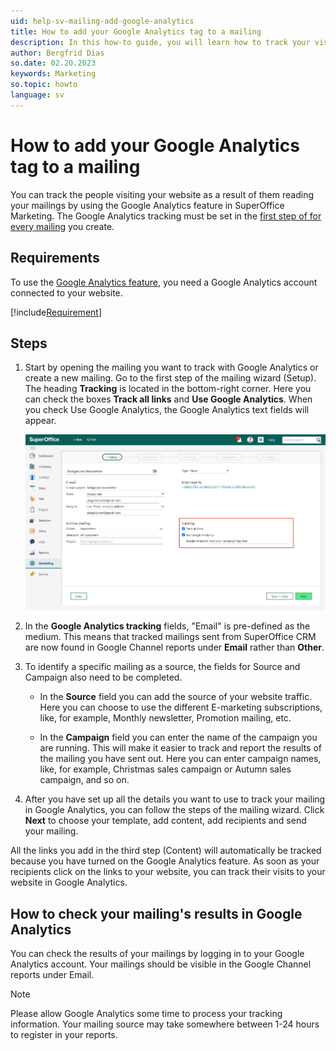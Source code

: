 ```yaml
---
uid: help-sv-mailing-add-google-analytics
title: How to add your Google Analytics tag to a mailing
description: In this how-to guide, you will learn how to track your visitors.
author: Bergfrid Dias
so.date: 02.20.2023
keywords: Marketing
so.topic: howto
language: sv
---
```


# How to add your Google Analytics tag to a mailing

You can track the people visiting your website as a result of them reading your mailings by using the Google Analytics feature in SuperOffice Marketing. The Google Analytics tracking must be set in the [first step of for every mailing][1] you create.

## Requirements

To use the [Google Analytics feature][2], you need a Google Analytics account connected to your website.

[!include[Requirement](includes/req-marketing.md)]

## Steps

1. Start by opening the mailing you want to track with Google Analytics or create a new mailing. Go to the first step of the mailing wizard (Setup). The heading **Tracking** is located in the bottom-right corner. Here you can check the boxes **Track all links** and **Use Google Analytics**. When you check Use Google Analytics, the Google Analytics text fields will appear.

    ![Check off the box for Google Analytics and track all links -screenshot][img1]

2. In the **Google Analytics tracking** fields, "Email" is pre-defined as the medium. This means that tracked mailings sent from SuperOffice CRM are now found in Google Channel reports under **Email** rather than **Other**.

3. To identify a specific mailing as a source, the fields for Source and Campaign also need to be completed.

    * In the **Source** field you can add the source of your website traffic. Here you can choose to use the different E-marketing subscriptions, like, for example, Monthly newsletter, Promotion mailing, etc.

    * In the **Campaign** field you can enter the name of the campaign you are running. This will make it easier to track and report the results of the mailing you have sent out. Here you can enter campaign names, like, for example, Christmas sales campaign or Autumn sales campaign, and so on.

4. After you have set up all the details you want to use to track your mailing in Google Analytics, you can follow the steps of the mailing wizard. Click **Next** to choose your template, add content, add recipients and send your mailing.

All the links you add in the third step (Content) will automatically be tracked because you have turned on the Google Analytics feature. As soon as your recipients click on the links to your website, you can track their visits to your website in Google Analytics.

## How to check your mailing's results in Google Analytics

You can check the results of your mailings by logging in to your Google Analytics account. Your mailings should be visible in the Google Channel reports under Email.

> [!NOTE]
> Please allow Google Analytics some time to process your tracking information. Your mailing source may take somewhere between 1-24 hours to register in your reports.

<!-- Referenced links -->
[1]: ../../mailing/learn/create/tutorial-email-mailing.yml
[2]: index.md#google

<!-- Referenced images -->
[img1]: media/google-analytics-tag.png

